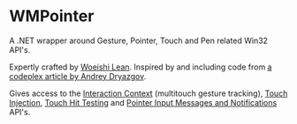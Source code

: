 # WMPointer
A .NET wrapper around Gesture, Pointer, Touch and Pen related Win32 API's.

Expertly crafted by [Woeishi Lean](https://github.com/woeishi). Inspired by and including code from [a codeplex article by Andrey Dryazgov](https://www.codeproject.com/Articles/607234/Using-Windows-8-Interaction-Con).

Gives access to the [Interaction Context](https://docs.microsoft.com/en-us/windows/win32/api/_input_intcontext/) (multitouch gesture tracking), [Touch Injection](https://docs.microsoft.com/en-us/windows/win32/api/_input_touchinjection/), [Touch Hit Testing](https://docs.microsoft.com/en-us/windows/win32/api/_input_touchhittest/) and [Pointer Input Messages and Notifications](https://docs.microsoft.com/en-us/windows/win32/api/_inputmsg/) API's.
